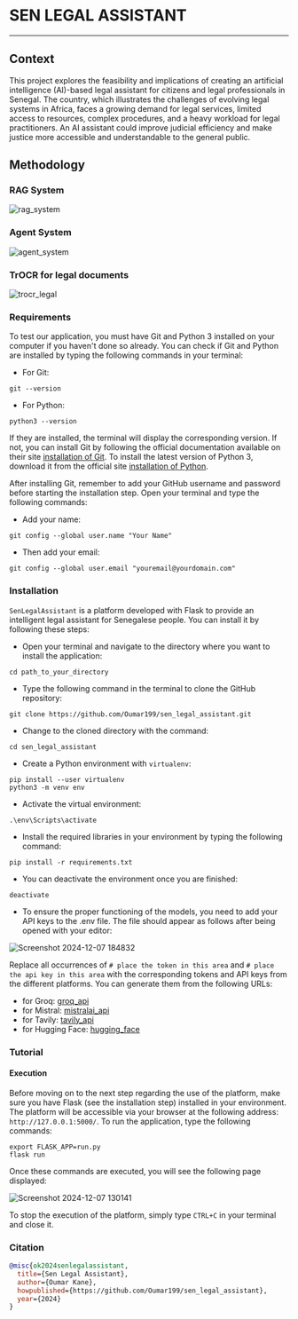 # SEN LEGAL ASSISTANT 
-------------------------

## Context

<p align = "justify">

This project explores the feasibility and implications of creating an artificial intelligence (AI)-based legal assistant for citizens and legal professionals in Senegal. The country, which illustrates the challenges of evolving legal systems in Africa, faces a growing demand for legal services, limited access to resources, complex procedures, and a heavy workload for legal practitioners. An AI assistant could improve judicial efficiency and make justice more accessible and understandable to the general public.
 </p>

## Methodology

### RAG System

![rag_system](https://github.com/user-attachments/assets/d7519554-c2dc-42c5-82ff-fd91b1e3d739)

### Agent System

![agent_system](https://github.com/user-attachments/assets/e6ffeb8e-9acb-4cae-a456-6303792a6750)

### TrOCR for legal documents

![trocr_legal](https://github.com/user-attachments/assets/7760ef0d-afbc-4373-839a-bf310036480b)

<!-- <p style="text-align: justify"> -->
<!-- In this project, we use Deep Neural Networks to identify which image is fake or real. The training will be done on a dataset that we got from Kaggle (check it here <a href="https://www.kaggle.com/datasets/ciplab/real-and-fake-face-detection?resource=download)">kaggle_real_fake_faces</a>) created by $\color{darkorange}Seonghyeon \space Nam,\space Seoung \space Wug \space Oh,\space et\space al.$ They used expert knowledge to photoshop authentic images. The fake images range between easy, medium, or hard to recognize. The modifications are made on the eyes, nose, and mouth (which permit human beings to recognize others) or the whole face. -->
<!-- </p> -->

<!-- ![fake_photoshop](https://github.com/minostauros/Real-and-Fake-Face-Detection/raw/master/filename_description.jpg) -->

<!-- The image above is described as a fake image file. The name of the file can be decomposed into three different parts separated by underscores:

- The first part indicates the quality of the Photoshop or the difficulty of recognizing that it is fake;
- The second part indicates the identification number of the image;
- The third and final part indicates the modified segment of the face in binary digits with the following signature -> $\color{orange}[left\\_eye\\_bit,\space right\\_eye\\_bit,\space nose\\_bit,\space mouth\\_bit]$. The segment is modified if it is the positive bit (1). Otherwise, the segment is not modified.  -->

### Requirements

To test our application, you must have Git and Python 3 installed on your computer if you haven't done so already. You can check if Git and Python are installed by typing the following commands in your terminal:

- For Git:
```console
git --version
```
- For Python:
```console
python3 --version
```

If they are installed, the terminal will display the corresponding version. If not, you can install Git by following the official documentation available on their site [installation of Git](https://git-scm.com/book/fr/v2/D%C3%A9marrage-rapide-Installation-de-Git). To install the latest version of Python 3, download it from the official site [installation of Python](https://www.python.org/downloads/).

After installing Git, remember to add your GitHub username and password before starting the installation step. Open your terminal and type the following commands:

- Add your name:
```
git config --global user.name "Your Name"
```
- Then add your email:
```
git config --global user.email "youremail@yourdomain.com"
```

### Installation

`SenLegalAssistant` is a platform developed with Flask to provide an intelligent legal assistant for Senegalese people. You can install it by following these steps:

- Open your terminal and navigate to the directory where you want to install the application:
```console
cd path_to_your_directory
```
- Type the following command in the terminal to clone the GitHub repository:
```console
git clone https://github.com/Oumar199/sen_legal_assistant.git
```
- Change to the cloned directory with the command:
```console
cd sen_legal_assistant
```
- Create a Python environment with `virtualenv`:
```console
pip install --user virtualenv
python3 -m venv env
```
- Activate the virtual environment:
```console
.\env\Scripts\activate
```
- Install the required libraries in your environment by typing the following command:
```console
pip install -r requirements.txt
```
- You can deactivate the environment once you are finished:
```console
deactivate
```
- To ensure the proper functioning of the models, you need to add your API keys to the .env file. The file should appear as follows after being opened with your editor:

![Screenshot 2024-12-07 184832](https://github.com/user-attachments/assets/5b9dccd8-83e9-4431-b0cb-a523f471d844)

Replace all occurrences of `# place the token in this area` and `# place the api key in this area` with the corresponding tokens and API keys from the different platforms. You can generate them from the following URLs:
- for Groq: [groq_api](https://console.groq.com/keys)
- for Mistral: [mistralai_api](https://console.mistral.ai/api-keys/)
- for Tavily: [tavily_api](https://tavily.com/)
- for Hugging Face: [hugging_face](https://huggingface.co/settings/tokens)

### Tutorial

#### Execution

Before moving on to the next step regarding the use of the platform, make sure you have Flask (see the installation step) installed in your environment. The platform will be accessible via your browser at the following address: `http://127.0.0.1:5000/`. To run the application, type the following commands:

```console
export FLASK_APP=run.py
flask run
```

Once these commands are executed, you will see the following page displayed:

![Screenshot 2024-12-07 130141](https://github.com/user-attachments/assets/77cc1762-5798-4e67-aac4-ccc26805e28c)

To stop the execution of the platform, simply type `CTRL+C` in your terminal and close it.

<!-- ### Tutorial

A tutorial explaining how each package part was create is available in `readthedocs` and `github`. Click on the following link to access it $\longrightarrow$ [Tutorial](https://oumar199.github.io/fake_real_face_detection_docs/). -->

<!-- ### Example of usage

After installing the package, you can test it by creating a Python file named $\color{orange}optimization.py$ and add the following code inside the file to optimize the parameters of your objective function:
```python
# import the Bayesian optimization class
from fake_face_detection.optimization.bayesian_optimization import SimpleBayesianOptimization
import pandas as pd

"""
Create here your objective function and define your search spaces according to the Tutorial
"""

# Initialize the Bayesian optimization object
bo_search = SimpleBayesianOptimization(objective, search_spaces) # if you want to minimize the objective function set maximize = False

# Search for the best hyperparameters
bo_search.optimize(n_trials = 50, n_tests = 100)

# Print the results
results = bo_search.get_results()

pd.options.display.max_rows = 50
print(results.head(50))

```

To execute the file, write the following command in the console of your terminal:
```console
python<version> optimization.py
``` -->

### Citation
```bibtex
@misc{ok2024senlegalassistant,
  title={Sen Legal Assistant},
  author={Oumar Kane},
  howpublished={https://github.com/Oumar199/sen_legal_assistant},
  year={2024}
}
```
